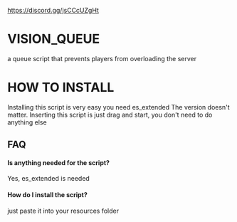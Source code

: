 https://discord.gg/jsCCcUZgHt
# VISION_QUEUE

a queue script that prevents players from overloading the server

# HOW TO INSTALL
Installing this script is very easy you need es_extended
The version doesn't matter. Inserting this script is just drag and start, you don't need to do anything else


## FAQ

#### Is anything needed for the script?

Yes, es_extended is needed

#### How do I install the script?

just paste it into your resources folder

